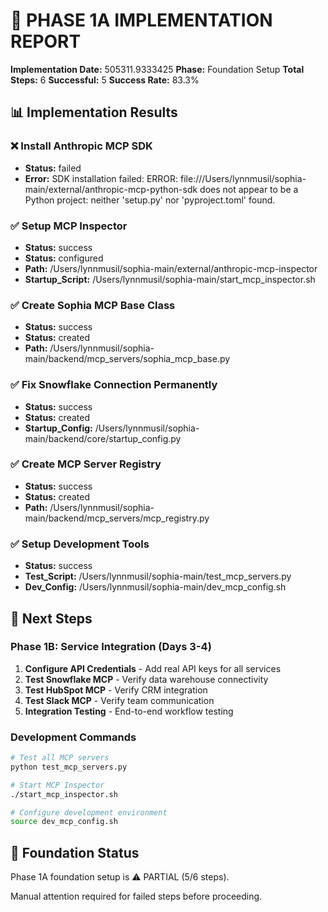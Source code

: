 # 🚀 PHASE 1A IMPLEMENTATION REPORT

**Implementation Date:** 505311.9333425
**Phase:** Foundation Setup
**Total Steps:** 6
**Successful:** 5
**Success Rate:** 83.3%

## 📊 Implementation Results

### ❌ Install Anthropic MCP SDK
- **Status:** failed
- **Error:** SDK installation failed: ERROR: file:///Users/lynnmusil/sophia-main/external/anthropic-mcp-python-sdk does not appear to be a Python project: neither 'setup.py' nor 'pyproject.toml' found.


### ✅ Setup MCP Inspector
- **Status:** success
- **Status:** configured
- **Path:** /Users/lynnmusil/sophia-main/external/anthropic-mcp-inspector
- **Startup_Script:** /Users/lynnmusil/sophia-main/start_mcp_inspector.sh

### ✅ Create Sophia MCP Base Class
- **Status:** success
- **Status:** created
- **Path:** /Users/lynnmusil/sophia-main/backend/mcp_servers/sophia_mcp_base.py

### ✅ Fix Snowflake Connection Permanently
- **Status:** success
- **Status:** created
- **Startup_Config:** /Users/lynnmusil/sophia-main/backend/core/startup_config.py

### ✅ Create MCP Server Registry
- **Status:** success
- **Status:** created
- **Path:** /Users/lynnmusil/sophia-main/backend/mcp_servers/mcp_registry.py

### ✅ Setup Development Tools
- **Status:** success
- **Test_Script:** /Users/lynnmusil/sophia-main/test_mcp_servers.py
- **Dev_Config:** /Users/lynnmusil/sophia-main/dev_mcp_config.sh

## 🎯 Next Steps

### Phase 1B: Service Integration (Days 3-4)
1. **Configure API Credentials** - Add real API keys for all services
2. **Test Snowflake MCP** - Verify data warehouse connectivity
3. **Test HubSpot MCP** - Verify CRM integration
4. **Test Slack MCP** - Verify team communication
5. **Integration Testing** - End-to-end workflow testing

### Development Commands
```bash
# Test all MCP servers
python test_mcp_servers.py

# Start MCP Inspector
./start_mcp_inspector.sh

# Configure development environment
source dev_mcp_config.sh
```

## 🎉 Foundation Status

Phase 1A foundation setup is ⚠️ PARTIAL (5/6 steps).

Manual attention required for failed steps before proceeding.
